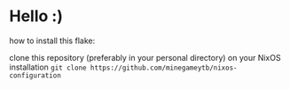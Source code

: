 # Hello :)

how to install this flake: 

clone this repository (preferably in your personal directory) on your NixOS installation
`git clone https://github.com/minegameytb/nixos-configuration`
